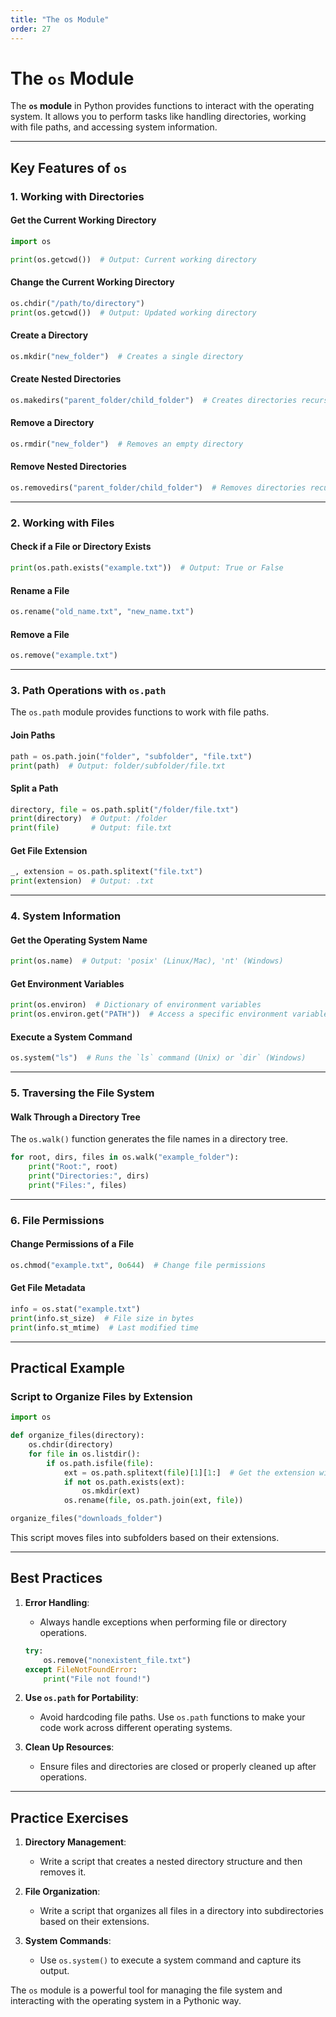 ```yaml
---
title: "The os Module"
order: 27
---
```


# The `os` Module

The **`os` module** in Python provides functions to interact with the operating system. It allows you to perform tasks like handling directories, working with file paths, and accessing system information.

---

## Key Features of `os`

### 1. Working with Directories

#### Get the Current Working Directory
```python
import os

print(os.getcwd())  # Output: Current working directory
```

#### Change the Current Working Directory
```python
os.chdir("/path/to/directory")
print(os.getcwd())  # Output: Updated working directory
```

#### Create a Directory
```python
os.mkdir("new_folder")  # Creates a single directory
```

#### Create Nested Directories
```python
os.makedirs("parent_folder/child_folder")  # Creates directories recursively
```

#### Remove a Directory
```python
os.rmdir("new_folder")  # Removes an empty directory
```

#### Remove Nested Directories
```python
os.removedirs("parent_folder/child_folder")  # Removes directories recursively
```

---

### 2. Working with Files

#### Check if a File or Directory Exists
```python
print(os.path.exists("example.txt"))  # Output: True or False
```

#### Rename a File
```python
os.rename("old_name.txt", "new_name.txt")
```

#### Remove a File
```python
os.remove("example.txt")
```

---

### 3. Path Operations with `os.path`

The `os.path` module provides functions to work with file paths.

#### Join Paths
```python
path = os.path.join("folder", "subfolder", "file.txt")
print(path)  # Output: folder/subfolder/file.txt
```

#### Split a Path
```python
directory, file = os.path.split("/folder/file.txt")
print(directory)  # Output: /folder
print(file)       # Output: file.txt
```

#### Get File Extension
```python
_, extension = os.path.splitext("file.txt")
print(extension)  # Output: .txt
```

---

### 4. System Information

#### Get the Operating System Name
```python
print(os.name)  # Output: 'posix' (Linux/Mac), 'nt' (Windows)
```

#### Get Environment Variables
```python
print(os.environ)  # Dictionary of environment variables
print(os.environ.get("PATH"))  # Access a specific environment variable
```

#### Execute a System Command
```python
os.system("ls")  # Runs the `ls` command (Unix) or `dir` (Windows)
```

---

### 5. Traversing the File System

#### Walk Through a Directory Tree
The `os.walk()` function generates the file names in a directory tree.

```python
for root, dirs, files in os.walk("example_folder"):
    print("Root:", root)
    print("Directories:", dirs)
    print("Files:", files)
```

---

### 6. File Permissions

#### Change Permissions of a File
```python
os.chmod("example.txt", 0o644)  # Change file permissions
```

#### Get File Metadata
```python
info = os.stat("example.txt")
print(info.st_size)  # File size in bytes
print(info.st_mtime)  # Last modified time
```

---

## Practical Example

### Script to Organize Files by Extension
```python
import os

def organize_files(directory):
    os.chdir(directory)
    for file in os.listdir():
        if os.path.isfile(file):
            ext = os.path.splitext(file)[1][1:]  # Get the extension without the dot
            if not os.path.exists(ext):
                os.mkdir(ext)
            os.rename(file, os.path.join(ext, file))

organize_files("downloads_folder")
```

This script moves files into subfolders based on their extensions.

---

## Best Practices

1. **Error Handling**:
   - Always handle exceptions when performing file or directory operations.
   ```python
   try:
       os.remove("nonexistent_file.txt")
   except FileNotFoundError:
       print("File not found!")
   ```

2. **Use `os.path` for Portability**:
   - Avoid hardcoding file paths. Use `os.path` functions to make your code work across different operating systems.

3. **Clean Up Resources**:
   - Ensure files and directories are closed or properly cleaned up after operations.

---

## Practice Exercises

1. **Directory Management**:
   - Write a script that creates a nested directory structure and then removes it.

2. **File Organization**:
   - Write a script that organizes all files in a directory into subdirectories based on their extensions.

3. **System Commands**:
   - Use `os.system()` to execute a system command and capture its output.

The `os` module is a powerful tool for managing the file system and interacting with the operating system in a Pythonic way.